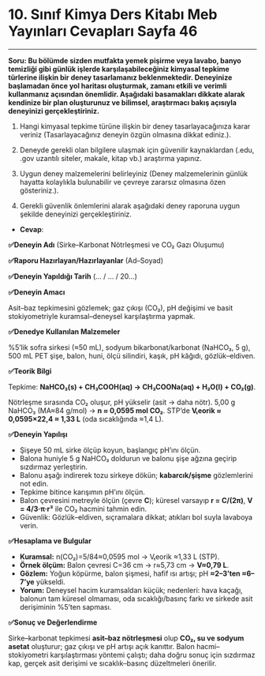 # 10. Sınıf Kimya Ders Kitabı Meb Yayınları Cevapları Sayfa 46

---

**Soru: Bu bölümde sizden mutfakta yemek pişirme veya lavabo, banyo temizliği gibi günlük işlerde karşılaşabileceğiniz kimyasal tepkime türlerine ilişkin bir deney tasarlamanız beklenmektedir. Deneyinize başlamadan önce yol haritası oluşturmak, zamanı etkili ve verimli kullanmanız açısından önemlidir. Aşağıdaki basamakları dikkate alarak kendinize bir plan oluşturunuz ve bilimsel, araştırmacı bakış açısıyla deneyinizi gerçekleştiriniz.**

1. Hangi kimyasal tepkime türüne ilişkin bir deney tasarlayacağınıza karar veriniz (Tasarlayacağınız deneyin özgün olmasına dikkat ediniz.).

 2. Deneyde gerekli olan bilgilere ulaşmak için güvenilir kaynaklardan (.edu, .gov uzantılı siteler, makale, kitap vb.) araştırma yapınız.

 3. Uygun deney malzemelerini belirleyiniz (Deney malzemelerinin günlük hayatta kolaylıkla bulunabilir ve çevreye zararsız olmasına özen gösteriniz.).

 4. Gerekli güvenlik önlemlerini alarak aşağıdaki deney raporuna uygun şekilde deneyinizi gerçekleştiriniz.

-   **Cevap**:

**✅Deneyin Adı** (Sirke–Karbonat Nötrleşmesi ve CO₂ Gazı Oluşumu)

**✅Raporu Hazırlayan/Hazırlayanlar** (Ad–Soyad)

**✅Deneyin Yapıldığı Tarih** (… / … / 20…)

**✅Deneyin Amacı**

Asit–baz tepkimesini gözlemek; gaz çıkışı (CO₂), pH değişimi ve basit stokiyometriyle kuramsal–deneysel karşılaştırma yapmak.

**✅Denedye Kullanılan Malzemeler**

%5’lik sofra sirkesi (≈50 mL), sodyum bikarbonat/karbonat (NaHCO₃, 5 g), 500 mL PET şişe, balon, huni, ölçü silindiri, kaşık, pH kâğıdı, gözlük–eldiven.

**✅Teorik Bilgi**

Tepkime: **NaHCO₃(s) + CH₃COOH(aq) → CH₃COONa(aq) + H₂O(l) + CO₂(g)**.

Nötrleşme sırasında CO₂ oluşur, pH yükselir (asit → daha nötr). 5,00 g NaHCO₃ (MA≈84 g/mol) → **n ≈ 0,0595 mol CO₂**. STP’de **Vₜeorik ≈ 0,0595×22,4 ≈ 1,33 L** (oda sıcaklığında ≈1,4 L).

**✅Deneyin Yapılışı**

-   Şişeye 50 mL sirke ölçüp koyun, başlangıç pH’ını ölçün.
-   Balona huniyle 5 g NaHCO₃ doldurun ve balonu şişe ağzına geçirip sızdırmaz yerleştirin.
-   Balonu aşağı indirerek tozu sirkeye dökün; **kabarcık/şişme** gözlemlerini not edin.
-   Tepkime bitince karışımın pH’ını ölçün.
-   Balon çevresini metreyle ölçün (çevre **C**); küresel varsayıp **r = C/(2π)**, **V = 4/3·π·r³** ile CO₂ hacmini tahmin edin.
-   Güvenlik: Gözlük–eldiven, sıçramalara dikkat; atıkları bol suyla lavaboya verin.

**✅Hesaplama ve Bulgular**

-   **Kuramsal:** n(CO₂)=5/84≈0,0595 mol → Vₜeorik ≈1,33 L (STP).
-   **Örnek ölçüm:** Balon çevresi C=36 cm → r≈5,73 cm → **V≈0,79 L**.
-   **Gözlem:** Yoğun köpürme, balon şişmesi, hafif ısı artışı; pH **≈2–3’ten ≈6–7’ye** yükseldi.
-   **Yorum:** Deneysel hacim kuramsaldan küçük; nedenleri: hava kaçağı, balonun tam küresel olmaması, oda sıcaklığı/basınç farkı ve sirkede asit derişiminin %5’ten sapması.

**✅Sonuç ve Değerlendirme**

Sirke–karbonat tepkimesi **asit–baz nötrleşmesi** olup **CO₂, su ve sodyum asetat** oluşturur; gaz çıkışı ve pH artışı açık kanıttır. Balon hacmi–stokiyometri karşılaştırması yöntemi çalıştı; daha doğru sonuç için sızdırmaz kap, gerçek asit derişimi ve sıcaklık–basınç düzeltmeleri önerilir.